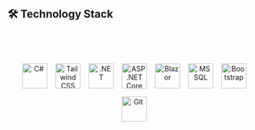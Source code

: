 ## 🛠️ Technology Stack

<div align="center" style="position: relative; padding-top: 40px; padding-bottom: 40px;">
  <div style="position: relative; top: 20px; display: flex; flex-wrap: wrap; justify-content: center; align-items: center; gap: 16px;">
    
   <img src="https://cdn.jsdelivr.net/gh/devicons/devicon/icons/csharp/csharp-original.svg" alt="C#" style="width: 50px; height: 50px; object-fit: contain;" />
    
  <img src="https://upload.wikimedia.org/wikipedia/commons/d/d5/Tailwind_CSS_Logo.svg" alt="Tailwind CSS" style="width: 50px; height: 50px; object-fit: contain;" />
    
  <img src="https://cdn.jsdelivr.net/gh/devicons/devicon/icons/dot-net/dot-net-original.svg" alt=".NET" style="width: 50px; height: 50px; object-fit: contain;" />
    
   <img src="https://upload.wikimedia.org/wikipedia/commons/0/0e/Microsoft_.NET_logo.png" alt="ASP.NET Core" style="width: 50px; height: 50px; object-fit: contain;" />
    
   <img src="https://cdn.jsdelivr.net/gh/devicons/devicon/icons/blazor/blazor-original.svg" alt="Blazor" style="width: 50px; height: 50px; object-fit: contain;" />
    
  <img src="https://cdn.jsdelivr.net/gh/devicons/devicon/icons/microsoftsqlserver/microsoftsqlserver-plain.svg" alt="MSSQL" style="width: 50px; height: 50px; object-fit: contain;" />
    
   <img src="https://cdn.jsdelivr.net/gh/devicons/devicon/icons/bootstrap/bootstrap-original.svg" alt="Bootstrap" style="width: 50px; height: 50px; object-fit: contain;" />
    
   <img src="https://cdn.jsdelivr.net/gh/devicons/devicon/icons/git/git-original.svg" alt="Git" style="width: 50px; height: 50px; object-fit: contain;" />
    
  </div>
</div>
